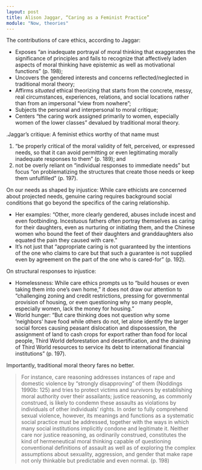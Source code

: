 ```yaml
---
layout: post
title: Alison Jaggar, “Caring as a Feminist Practice”
module: "Now, theories"
---
```


The contributions of care ethics, according to Jaggar:

- Exposes “an inadequate portrayal of moral thinking that exaggerates the significance of principles and fails to recognize that affectively laden aspects of moral thinking have epistemic as well as motivational functions” (p. 198);
- Uncovers the gendered interests and concerns reflected/neglected in traditional moral theory;
- Affirms *situated* ethical theorizing that starts from the concrete, messy, real circumstances, experiences, relations, and social locations rather than from an impersonal “view from nowhere”;
- Subjects the personal and interpersonal to moral critique;
- Centers “the caring work assigned primarily to women, especially women of the lower classes” devalued by traditional moral theory.

.Jaggar’s critique: A feminist ethics worthy of that name must

1. “be properly critical of the moral validity of felt, perceived, or expressed needs, so that it can avoid permitting or even legitimating morally inadequate responses to them” (p. 189); and
2. not be overly reliant on “individual responses to immediate needs” but focus “on problematizing the structures that create those needs or keep them unfulfilled” (p. 197).

On our needs as shaped by injustice: While care ethicists are concerned about projected needs, genuine caring requires background social conditions that go beyond the specifics of the caring relationship.

- Her examples: “Other, more clearly gendered, abuses include incest and even footbinding. Incestuous fathers often portray themselves as caring for their daughters, even as nurturing or initiating them, and the Chinese women who bound the feet of their daughters and granddaughters also equated the pain they caused with care.”
- It’s not just that “appropriate caring is not guaranteed by the intentions of the one who claims to care but that such a guarantee is not supplied even by agreement on the part of the one who is cared-for” (p. 192).

On structural responses to injustice: 

- Homelessness: While care ethics prompts us to “build houses or even taking them into one’s own home,” it does not draw our attention to “challenging zoning and credit restrictions, pressing for governmental provision of housing, or even questioning why so many people, especially women, lack the money for housing.”
- World hunger: “But care thinking does not question why some ‘neighbors’ have food while others do not, let alone identify the larger social forces causing peasant dislocation and dispossession, the assignment of land to cash crops for export rather than food for local people, Third World deforestation and desertification, and the draining of Third World resources to service its debt to international financial institutions” (p. 197).

Importantly, traditional moral theory fares no better.

> For instance, care reasoning addresses instances of rape and domestic violence by “strongly disapproving” of them (Noddings 1990b: 125) and tries to protect victims and survivors by establishing moral authority over their assailants; justice reasoning, as commonly construed, is likely to condemn these assaults as violations by individuals of other individuals’ rights. In order to fully comprehend sexual violence, however, its meanings and functions as a systematic social practice must be addressed, together with the ways in which many social institutions implicitly condone and legitimate it. Neither care nor justice reasoning, as ordinarily construed, constitutes the kind of hermeneutical moral thinking capable of questioning conventional definitions of assault as well as of exploring the complex assumptions about sexuality, aggression, and gender that make rape not only thinkable but predictable and even normal. (p. 198)

